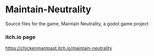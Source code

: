# Maintain-Neutrality
Source files for the game, Maintain Neutrality, a godot game project

### itch.io page
https://chickenmantoast.itch.io/maintain-neutrality
